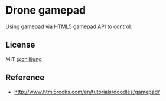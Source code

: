 # Drone gamepad

Using gamepad via HTML5 gamepad API to control.

## License

MIT [@chilijung](chilijung@gmail.com)

## Reference

- http://www.html5rocks.com/en/tutorials/doodles/gamepad/
